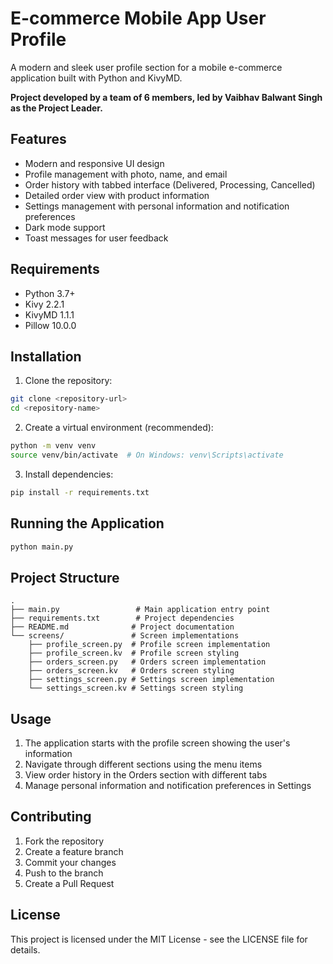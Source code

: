 # E-commerce Mobile App User Profile

A modern and sleek user profile section for a mobile e-commerce application built with Python and KivyMD.

**Project developed by a team of 6 members, led by Vaibhav Balwant Singh as the Project Leader.**

## Features

- Modern and responsive UI design
- Profile management with photo, name, and email
- Order history with tabbed interface (Delivered, Processing, Cancelled)
- Detailed order view with product information
- Settings management with personal information and notification preferences
- Dark mode support
- Toast messages for user feedback

## Requirements

- Python 3.7+
- Kivy 2.2.1
- KivyMD 1.1.1
- Pillow 10.0.0

## Installation

1. Clone the repository:
```bash
git clone <repository-url>
cd <repository-name>
```

2. Create a virtual environment (recommended):
```bash
python -m venv venv
source venv/bin/activate  # On Windows: venv\Scripts\activate
```

3. Install dependencies:
```bash
pip install -r requirements.txt
```

## Running the Application

```bash
python main.py
```

## Project Structure

```
.
├── main.py                 # Main application entry point
├── requirements.txt        # Project dependencies
├── README.md              # Project documentation
└── screens/               # Screen implementations
    ├── profile_screen.py  # Profile screen implementation
    ├── profile_screen.kv  # Profile screen styling
    ├── orders_screen.py   # Orders screen implementation
    ├── orders_screen.kv   # Orders screen styling
    ├── settings_screen.py # Settings screen implementation
    └── settings_screen.kv # Settings screen styling
```

## Usage

1. The application starts with the profile screen showing the user's information
2. Navigate through different sections using the menu items
3. View order history in the Orders section with different tabs
4. Manage personal information and notification preferences in Settings

## Contributing

1. Fork the repository
2. Create a feature branch
3. Commit your changes
4. Push to the branch
5. Create a Pull Request

## License

This project is licensed under the MIT License - see the LICENSE file for details.